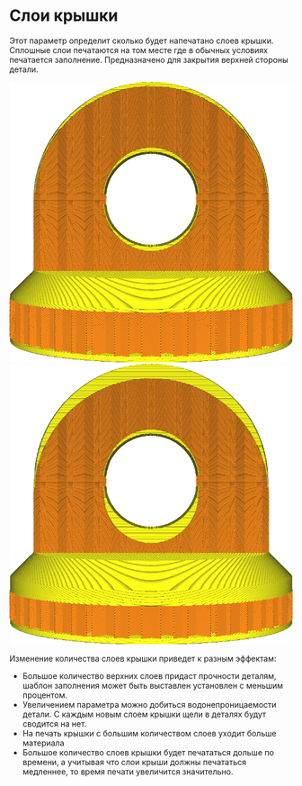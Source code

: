 Слои крышки
====
Этот параметр определит сколько будет напечатано слоев крышки. Сплошные слои печатаются на том месте где в обычных условиях печатается заполнение. Предназначено для закрытия верхней стороны детали.

![12 слоев крышки](../../../articles/images/top_bottom_thickness_0.8.png)
![50 слоев крышки](../../../articles/images/top_thickness.png)

Изменение количества слоев крышки приведет к разным эффектам:
* Большое количество верхних слоев придаст прочности деталям, шаблон заполнения может быть выставлен установлен с меньшим процентом.
* Увеличением параметра можно добиться водонепроницаемости детали. С каждым новым слоем крышки щели в деталях будут сводится на нет.
* На печать крышки с большим количеством слоев уходит больше материала
* Большое количество слоев крышки будет печататься дольше по времени, а учитывая что слои крыши должны печататься медленнее, то время печати увеличится значительно.
